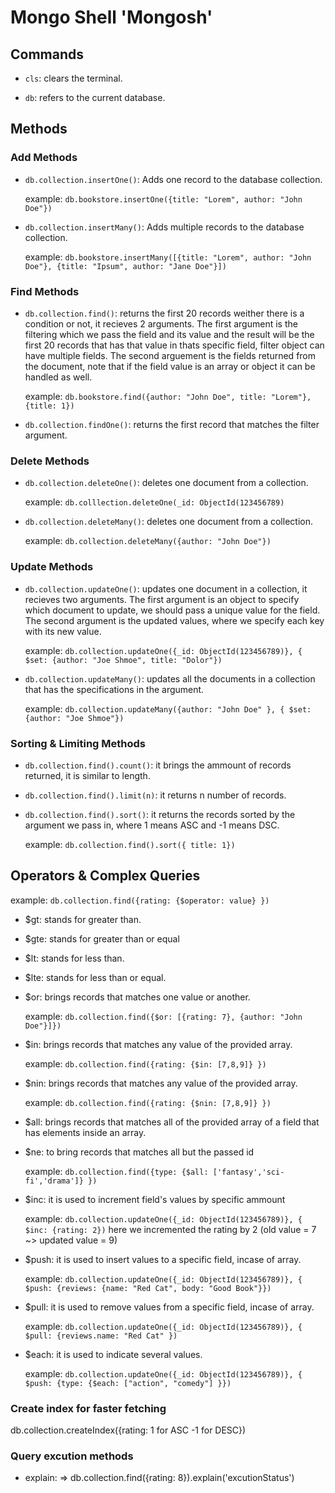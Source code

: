 # Mongo Shell 'Mongosh'

## Commands

- ```cls```: clears the terminal.

- ```db```: refers to the current database.

## Methods

### Add Methods

- ```db.collection.insertOne()```: Adds one record to the database collection.

  example: ```db.bookstore.insertOne({title: "Lorem", author: "John Doe"})```

- ```db.collection.insertMany()```: Adds multiple records to the database collection.

  example: ```db.bookstore.insertMany([{title: "Lorem", author: "John Doe"}, {title: "Ipsum", author: "Jane Doe"}])```

### Find Methods

- ```db.collection.find()```: returns the first 20 records weither there is a condition or not, it recieves 2 arguments. The first argument is the filtering which we pass the field and its value and the result will be the first 20 records that has that value in thats specific field, filter object can have multiple fields. The second arguement is the fields returned from the document, note that if the field value is an array or object it can be handled as well.

  example: ```db.bookstore.find({author: "John Doe", title: "Lorem"}, {title: 1})```

- ```db.collection.findOne()```: returns the first record that matches the filter argument.

### Delete Methods

- ```db.collection.deleteOne()```: deletes one document from a collection.

  example: ```db.colllection.deleteOne(_id: ObjectId(123456789)```

- ```db.collection.deleteMany()```: deletes one document from a collection.

  example: ```db.collection.deleteMany({author: "John Doe"})```

### Update Methods

- ```db.collection.updateOne()```: updates one document in a collection, it recieves two arguments. The first argument is an object to specify which document to update, we should pass a unique value for the field. The second argument is the updated values, where we specify each key with its new value.

  example: ```db.collection.updateOne({_id: ObjectId(123456789)}, { $set: {author: "Joe Shmoe", title: "Dolor"})```

- ```db.collection.updateMany()```: updates all the documents in a collection that has the specifications in the argument.

  example: ```db.collection.updateMany({author: "John Doe" }, { $set: {author: "Joe Shmoe"})```

### Sorting & Limiting Methods

- ```db.collection.find().count()```: it brings the ammount of records returned, it is similar to length.

- ```db.collection.find().limit(n)```: it returns n number of records.

- ```db.collection.find().sort()```: it returns the records sorted by the argument we pass in, where 1 means ASC and -1 means DSC.

  example: ```db.collection.find().sort({ title: 1})```

## Operators & Complex Queries

  example: ```db.collection.find({rating: {$operator: value} })```

- $gt: stands for greater than.

- $gte: stands for greater than or equal

- $lt: stands for less than.

- $lte: stands for less than or equal.

- $or: brings records that matches one value or another.

  example: ```db.collection.find({$or: [{rating: 7}, {author: "John Doe"}]})```

- $in: brings records that matches any value of the provided array.

  example: ```db.collection.find({rating: {$in: [7,8,9]} })```

- $nin: brings records that matches any value of the provided array.

  example: ```db.collection.find({rating: {$nin: [7,8,9]} })```

- $all: brings records that matches all of the provided array of a field that has elements inside an array.

- $ne: to bring records that matches all but the passed id
  
  example: ```db.collection.find({type: {$all: ['fantasy','sci-fi','drama']} })```

- $inc: it is used to increment field's values by specific ammount

  example: ```db.collection.updateOne({_id: ObjectId(123456789)}, { $inc: {rating: 2})``` here we incremented the rating by 2 (old value = 7 ~> updated value = 9)

- $push: it is used to insert values to a specific field, incase of array.

  example: ```db.collection.updateOne({_id: ObjectId(123456789)}, { $push: {reviews: {name: "Red Cat", body: "Good Book"}})```

- $pull: it is used to remove values from a specific field, incase of array.

  example: ```db.collection.updateOne({_id: ObjectId(123456789)}, { $pull: {reviews.name: "Red Cat" })```

- $each: it is used to indicate several values.

  example: ```db.collection.updateOne({_id: ObjectId(123456789)}, { $push: {type: {$each: ["action", "comedy"] }})```

### Create index for faster fetching

db.collection.createIndex({rating: 1 for ASC -1 for DESC})

### Query excution methods

- explain: => db.collection.find({rating: 8}).explain('excutionStatus')
